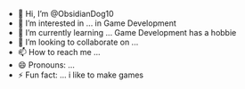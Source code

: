 - 👋 Hi, I’m @ObsidianDog10
- 👀 I’m interested in ... in Game Development 
- 🌱 I’m currently learning ... Game Development has a hobbie
- 💞️ I’m looking to collaborate on ...
- 📫 How to reach me ...
- 😄 Pronouns: ...
- ⚡ Fun fact: ... i like to make games

<!---
ObsidianDog10/ObsidianDog10 is a ✨ special ✨ repository because its `README.md` (this file) appears on your GitHub profile.
You can click the Preview link to take a look at your changes.
--->
